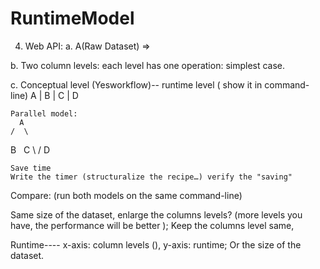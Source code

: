# RuntimeModel

4. Web API: 
	a. A(Raw Dataset) => 

  b. Two column levels: each level has one operation: simplest case. 
	  
  c. Conceptual level (Yesworkflow)-- runtime level  ( show it in command-line)
	A
	|
	B
	|
	C
	|
	D
	
	Parallel model:
	  A
	/  \
 B    C
	\  /
	  D
	
	Save time
	Write the timer (structuralize the recipe…) verify the "saving"
	
  Compare:  (run both models  on the same command-line)
	
  Same size of the dataset, enlarge the columns levels? (more levels you have, the performance will be better );
	Keep the columns level same, 
	
  Runtime---- x-axis: column levels (), y-axis: runtime; 
	Or the size of the dataset. 
